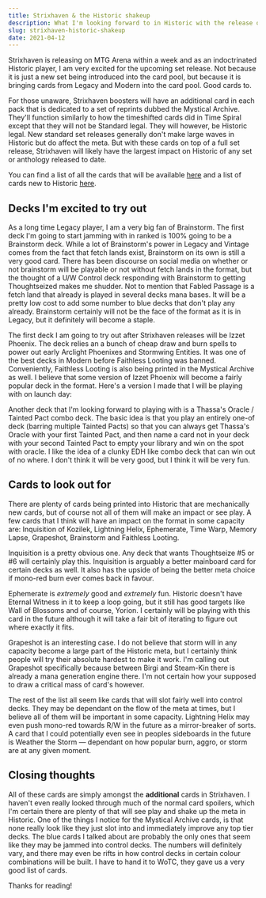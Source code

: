 ```yaml
---
title: Strixhaven & the Historic shakeup
description: What I'm looking forward to in Historic with the release of Strixhaven.
slug: strixhaven-historic-shakeup
date: 2021-04-12
---
```


Strixhaven is releasing on MTG Arena within a week and as an indoctrinated Historic player, I am very excited for the upcoming set release. Not because it is just a new set being introduced into the card pool, but because it is bringing cards from Legacy and Modern into the card pool. Good cards to.

For those unaware, Strixhaven boosters will have an additional card in each pack that is dedicated to a set of reprints dubbed the Mystical Archive. They'll function similarly to how the timeshifted cards did in Time Spiral except that they will not be Standard legal. They will however, be Historic legal. New standard set releases generally don't make large waves in Historic but do affect the meta. But with these cards on top of a full set release, Strixhaven will likely have the largest impact on Historic of any set or anthology released to date.

You can find a list of all the cards that will be available <a href="https://scryfall.com/sets/sta" target="_blank" rel="nofollow noreferrer noopener" class="link external-link">here</a> and a list of cards new to Historic <a href="https://www.reddit.com/r/magicTCG/comments/me5r6l/final_list_of_mystical_archive_cards_new_to/" target="_blank" rel="nofollow noreferrer noopener" class="link external-link">here</a>.

## Decks I'm excited to try out

As a long time Legacy player, I am a very big fan of <card-link>Brainstorm</card-link>. The first deck I'm going to start jamming with in ranked is 100% going to be a <card-link>Brainstorm</card-link> deck. While a lot of <card-link name='Brainstorm'>Brainstorm's</card-link> power in Legacy and Vintage comes from the fact that <card-link name='Arid Mesa'>fetch lands</card-link> exist, <card-link>Brainstorm</card-link> on its own is still a very good card. There has been discourse on social media on whether or not brainstorm will be playable or not without fetch lands in the format, but the thought of a U/W Control deck responding with <card-link>Brainstorm</card-link> to getting <card-link name='Thoughtseize'>Thoughtseized</card-link> makes me shudder. Not to mention that <card-link>Fabled Passage</card-link> is a fetch land that already is played in several decks mana bases. It will be a pretty low cost to add some number to blue decks that don't play any already. <card-link>Brainstorm</card-link> certainly will not be the face of the format as it is in Legacy, but it definitely will become a staple.

The first deck I am going to try out after Strixhaven releases will be Izzet Phoenix. The deck relies an a bunch of cheap draw and burn spells to power out early <card-link name="Arclight Phoenix">Arclight Phoenixes</card-link> and <card-link name='Stormwing Entity'>Stormwing Entities</card-link>. It was one of the best decks in Modern before <card-link>Faithless Looting</card-link> was banned. Conveniently, <card-link>Faithless Looting</card-link> is also being printed in the Mystical Archive as well. I believe that some version of Izzet Phoenix will become a fairly popular deck in the format. Here's a version I made that I will be playing with on launch day:

<deck-list heading="Izzet Phoenix" src="/izzet_phoenix.dec"></deck-list>

Another deck that I'm looking forward to playing with is a <card-link>Thassa's Oracle</card-link> / <card-link>Tainted Pact</card-link> combo deck. The basic idea is that you play an entirely one-of deck (barring multiple <card-link name='Tainted Pact'>Tainted Pacts</card-link>) so that you can always get <card-link>Thassa's Oracle</card-link> with your first <card-link>Tainted Pact</card-link>, and then name a card not in your deck with your second <card-link>Tainted Pact</card-link> to empty your library and win on the spot with <card-link>oracle</card-link>. I like the idea of a clunky EDH like combo deck that can win out of no where. I don't think it will be very good, but I think it will be very fun.

## Cards to look out for

There are plenty of cards being printed into Historic that are mechanically new cards, but of course not all of them will make an impact or see play. A few cards that I think will have an impact on the format in some capacity are: <card-link>Inquisition of Kozilek</card-link>, <card-link>Lightning Helix</card-link>, <card-link>Ephemerate</card-link>, <card-link>Time Warp</card-link>, <card-link>Memory Lapse</card-link>, <card-link>Grapeshot</card-link>, <card-link>Brainstorm</card-link> and <card-link>Faithless Looting</card-link>.

<card-link name='Inquisition of Kozilek'>Inquisition</card-link> is a pretty obvious one. Any deck that wants <card-link>Thoughtseize</card-link> #5 or #6 will certainly play this. <card-link name='Inquisition of Kozilek'>Inquisition</card-link> is arguably a better mainboard card for certain decks as well. It also has the upside of being the better meta choice if mono-red burn ever comes back in favour.

<card-link>Ephemerate</card-link> is _extremely_ good and _extremely_ fun. Historic doesn't have <card-link>Eternal Witness</card-link> in it to keep a loop going, but it still has good targets like <card-link>Wall of Blossoms</card-link> and of course, <card-link name='Yorion, Sky Nomad'>Yorion</card-link>. I certainly will be playing with this card in the future although it will take a fair bit of iterating to figure out where exactly it fits.

<card-link>Grapeshot</card-link> is an interesting case. I do not believe that storm will in any capacity become a large part of the Historic meta, but I certainly think people will try their absolute hardest to make it work. I'm calling out <card-link>Grapeshot</card-link> specifically because between <card-link name='Birgi, God of Storytelling // Harnfel, Horn of Bounty'>Birgi</card-link> and <card-link name='Runaway Steam-Kin'>Steam-Kin</card-link> there is already a mana generation engine there. I'm not certain how your supposed to draw a critical mass of card's however.

The rest of the list all seem like cards that will slot fairly well into control decks. They may be dependant on the flow of the meta at times, but I believe all of them will be important in some capacity. <card-link>Lightning Helix</card-link> may even push mono-red towards R/W in the future as a mirror-breaker of sorts. A card that I could potentially even see in peoples sideboards in the future is <card-link>Weather the Storm</card-link> &mdash; dependant on how popular burn, aggro, or storm are at any given moment.

##  Closing thoughts

All of these cards are simply amongst the **additional** cards in Strixhaven. I haven't even really looked through much of the normal card spoilers, which I'm certain there are plenty of that will see play and shake up the meta in Historic. One of the things I notice for the Mystical Archive cards, is that none really look like they just slot into and immediately improve any top tier decks. The blue cards I talked about are probably the only ones that seem like they may be jammed into control decks. The numbers will definitely vary, and there may even be rifts in how control decks in certain colour combinations will be built. I have to hand it to WoTC, they gave us a very good list of cards.

Thanks for reading!